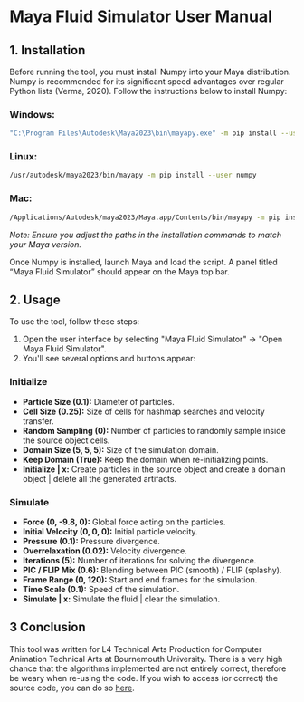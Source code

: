 
# Maya Fluid Simulator User Manual

## 1. Installation

Before running the tool, you must install Numpy into your Maya distribution. Numpy is recommended for its significant speed advantages over regular Python lists (Verma, 2020). Follow the instructions below to install Numpy:

### Windows:
```bash
"C:\Program Files\Autodesk\Maya2023\bin\mayapy.exe" -m pip install --user numpy
```

### Linux:
```bash
/usr/autodesk/maya2023/bin/mayapy -m pip install --user numpy
```

### Mac:
```bash
/Applications/Autodesk/maya2023/Maya.app/Contents/bin/mayapy -m pip install –-user numpy
```

*Note: Ensure you adjust the paths in the installation commands to match your Maya version.*

Once Numpy is installed, launch Maya and load the script. A panel titled “Maya Fluid Simulator” should appear on the Maya top bar.

## 2. Usage

To use the tool, follow these steps:

1. Open the user interface by selecting "Maya Fluid Simulator" -> "Open Maya Fluid Simulator".
2. You'll see several options and buttons appear:

### Initialize
- **Particle Size (0.1):** Diameter of particles.
- **Cell Size (0.25):** Size of cells for hashmap searches and velocity transfer.
- **Random Sampling (0):** Number of particles to randomly sample inside the source object cells.
- **Domain Size (5, 5, 5):** Size of the simulation domain.
- **Keep Domain (True):** Keep the domain when re-initializing points.
- **Initialize | x:** Create particles in the source object and create a domain object | delete all the generated artifacts.

### Simulate
- **Force (0, -9.8, 0):** Global force acting on the particles.
- **Initial Velocity (0, 0, 0):** Initial particle velocity.
- **Pressure (0.1):** Pressure divergence.
- **Overrelaxation (0.02):** Velocity divergence.
- **Iterations (5):** Number of iterations for solving the divergence.
- **PIC / FLIP Mix (0.6):** Blending between PIC (smooth) / FLIP (splashy).
- **Frame Range (0, 120):** Start and end frames for the simulation.
- **Time Scale (0.1):** Speed of the simulation.
- **Simulate | x:** Simulate the fluid | clear the simulation.

## 3 Conclusion
This tool was written for L4 Technical Arts Production for Computer Animation Technical Arts at Bournemouth University. There is a very high chance that the algorithms implemented are not entirely correct, therefore be weary when re-using the code. If you wish to access (or correct) the source code, you can do so [here](https://github.com/cjhosken/MayaFluidSimulator).